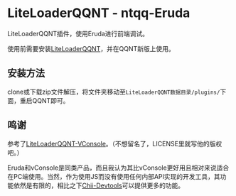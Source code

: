 # LiteLoaderQQNT - ntqq-Eruda

LiteLoaderQQNT插件，使用Eruda进行前端调试。

使用前需要安装[LiteLoaderQQNT](https://github.com/mo-jinran/LiteLoaderQQNT)，并在QQNT新版上使用。


## 安装方法

clone或下载zip文件解压，将文件夹移动至`LiteLoaderQQNT数据目录/plugins/`下面，重启QQNT即可。

## 鸣谢

参考了[LiteLoaderQQNT-VConsole](https://github.com/xh321/LiteLoaderQQNT-VConsole)。（不想留名了，LICENSE里就写他的版权吧。）

Eruda和vConsole是同类产品，而且我认为其比vConsole更好用且相对来说适合在PC端使用。当然，作为使用JS而没有使用任何内部API实现的开发工具，其功能依然是有限的，相比之下[Chii-Devtools](https://github.com/mo-jinran/chii-devtools)可以提供更多的功能。

